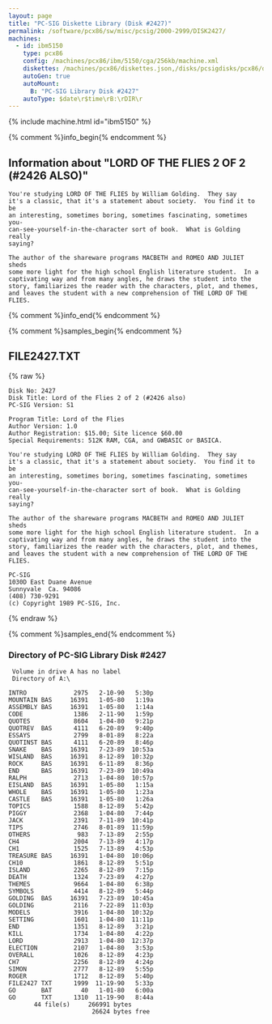 ```yaml
---
layout: page
title: "PC-SIG Diskette Library (Disk #2427)"
permalink: /software/pcx86/sw/misc/pcsig/2000-2999/DISK2427/
machines:
  - id: ibm5150
    type: pcx86
    config: /machines/pcx86/ibm/5150/cga/256kb/machine.xml
    diskettes: /machines/pcx86/diskettes.json,/disks/pcsigdisks/pcx86/diskettes.json
    autoGen: true
    autoMount:
      B: "PC-SIG Library Disk #2427"
    autoType: $date\r$time\rB:\rDIR\r
---
```


{% include machine.html id="ibm5150" %}

{% comment %}info_begin{% endcomment %}

## Information about "LORD OF THE FLIES 2 OF 2 (#2426 ALSO)"

    You're studying LORD OF THE FLIES by William Golding.  They say
    it's a classic, that it's a statement about society.  You find it to be
    an interesting, sometimes boring, sometimes fascinating, sometimes you-
    can-see-yourself-in-the-character sort of book.  What is Golding really
    saying?
    
    The author of the shareware programs MACBETH and ROMEO AND JULIET sheds
    some more light for the high school English literature student.  In a
    captivating way and from many angles, he draws the student into the
    story, familiarizes the reader with the characters, plot, and themes,
    and leaves the student with a new comprehension of THE LORD OF THE
    FLIES.
{% comment %}info_end{% endcomment %}

{% comment %}samples_begin{% endcomment %}

## FILE2427.TXT

{% raw %}
```
Disk No: 2427                                                           
Disk Title: Lord of the Flies 2 of 2 (#2426 also)                       
PC-SIG Version: S1                                                      
                                                                        
Program Title: Lord of the Flies                                        
Author Version: 1.0                                                     
Author Registration: $15.00; Site licence $60.00                        
Special Requirements: 512K RAM, CGA, and GWBASIC or BASICA.             
                                                                        
You're studying LORD OF THE FLIES by William Golding.  They say         
it's a classic, that it's a statement about society.  You find it to be 
an interesting, sometimes boring, sometimes fascinating, sometimes you- 
can-see-yourself-in-the-character sort of book.  What is Golding really 
saying?                                                                 
                                                                        
The author of the shareware programs MACBETH and ROMEO AND JULIET sheds 
some more light for the high school English literature student.  In a   
captivating way and from many angles, he draws the student into the     
story, familiarizes the reader with the characters, plot, and themes,   
and leaves the student with a new comprehension of THE LORD OF THE      
FLIES.                                                                  
                                                                        
PC-SIG                                                                  
1030D East Duane Avenue                                                 
Sunnyvale  Ca. 94086                                                    
(408) 730-9291                                                          
(c) Copyright 1989 PC-SIG, Inc.                                         
```
{% endraw %}

{% comment %}samples_end{% endcomment %}

### Directory of PC-SIG Library Disk #2427

     Volume in drive A has no label
     Directory of A:\

    INTRO             2975   2-10-90   5:30p
    MOUNTAIN BAS     16391   1-05-80   1:19a
    ASSEMBLY BAS     16391   1-05-80   1:14a
    CODE              1386   2-11-90   1:59p
    QUOTES            8604   1-04-80   9:21p
    QUOTREV  BAS      4111   6-20-89   9:40p
    ESSAYS            2799   8-01-89   8:22a
    QUOTINST BAS      4111   6-20-89   8:46p
    SNAKE    BAS     16391   7-23-89  10:53a
    WISLAND  BAS     16391   8-12-89  10:32p
    ROCK     BAS     16391   6-11-89   8:36p
    END      BAS     16391   7-23-89  10:49a
    RALPH             2713   1-04-80  10:57p
    EISLAND  BAS     16391   1-05-80   1:15a
    WHOLE    BAS     16391   1-05-80   1:23a
    CASTLE   BAS     16391   1-05-80   1:26a
    TOPICS            1588   8-12-89   5:42p
    PIGGY             2368   1-04-80   7:44p
    JACK              2391   7-11-89  10:41p
    TIPS              2746   8-01-89  11:59p
    OTHERS             983   7-13-89   2:55p
    CH4               2004   7-13-89   4:17p
    CH1               1525   7-13-89   4:53p
    TREASURE BAS     16391   1-04-80  10:06p
    CH10              1861   8-12-89   5:51p
    ISLAND            2265   8-12-89   7:15p
    DEATH             1324   7-23-89   4:27p
    THEMES            9664   1-04-80   6:38p
    SYMBOLS           4414   8-12-89   5:44p
    GOLDING  BAS     16391   7-23-89  10:45a
    GOLDING           2116   7-22-89  11:03p
    MODELS            3916   1-04-80  10:32p
    SETTING           1601   1-04-80  11:11p
    END               1351   8-12-89   3:21p
    KILL              1734   1-04-80   4:22p
    LORD              2913   1-04-80  12:37p
    ELECTION          2107   1-04-80   3:53p
    OVERALL           1026   8-12-89   4:23p
    CH7               2256   8-12-89   4:24p
    SIMON             2777   8-12-89   5:55p
    ROGER             1712   8-12-89   5:40p
    FILE2427 TXT      1999  11-19-90   5:33p
    GO       BAT        40   1-01-80   6:00a
    GO       TXT      1310  11-19-90   8:44a
           44 file(s)     266991 bytes
                           26624 bytes free
